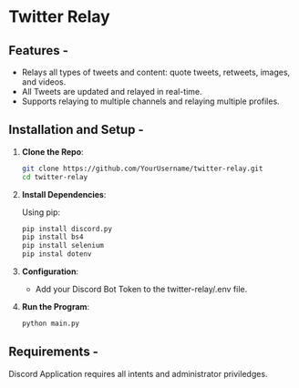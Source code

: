 # Twitter Relay

## Features - 

- Relays all types of tweets and content: quote tweets, retweets, images, and videos.
- All Tweets are updated and relayed in real-time.
- Supports relaying to multiple channels and relaying multiple profiles.

## Installation and Setup -

1. **Clone the Repo**:

    ```bash
    git clone https://github.com/YourUsername/twitter-relay.git
    cd twitter-relay
    ```

2. **Install Dependencies**:

    Using pip:

    ```bash
    pip install discord.py
    pip install bs4
    pip install selenium
    pip instal dotenv
    ```

3. **Configuration**:

    - Add your Discord Bot Token to the twitter-relay/.env file.

4. **Run the Program**:

    ```bash
    python main.py
    ```

## Requirements -

Discord Application requires all intents and administrator priviledges.
